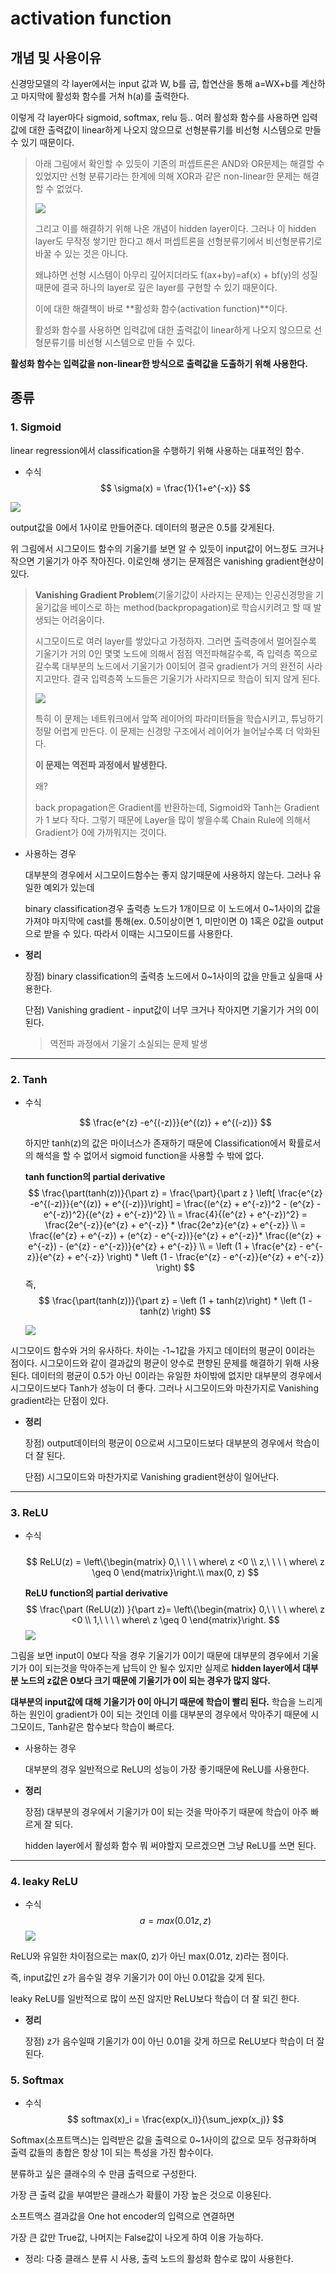 # activation function

## 개념 및 사용이유

신경망모델의 각 layer에서는 input 값과 W, b를 곱, 합연산을 통해 a=WX+b를 계산하고 마지막에 활성화 함수를 거쳐 h(a)를 출력한다. 

이렇게 각 layer마다 sigmoid, softmax, relu 등.. 여러 활성화 함수를 사용하면 입력값에 대한 출력값이 linear하게 나오지 않으므로 선형분류기를 비선형 시스템으로 만들 수 있기 때문이다.

> 아래 그림에서 확인할 수 있듯이 기존의 퍼셉트론은 AND와 OR문제는 해결할 수 있었지만 선형 분류기라는 한계에 의해 XOR과 같은 non-linear한 문제는 해결할 수 없었다.
>
> ![](https://img1.daumcdn.net/thumb/R1280x0/?scode=mtistory2&fname=https%3A%2F%2Fblog.kakaocdn.net%2Fdn%2FkzozO%2FbtqA0OR0l7G%2FyuHw8Y762KYUfnaoP4Ymx1%2Fimg.png)
>
> 그리고 이를 해결하기 위해 나온 개념이 hidden layer이다. 그러나 이 hidden layer도 무작정 쌓기만 한다고 해서 퍼셉트론을 선형분류기에서 비선형분류기로 바꿀 수 있는 것은 아니다.
>
> 왜냐하면 선형 시스템이 아무리 깊어지더라도 f(ax+by)=af(x) + bf(y)의 성질 때문에 결국 하나의 layer로 깊은 layer를 구현할 수 있기 때문이다.
>
> 이에 대한 해결책이 바로 **활성화 함수(activation function)**이다. 
>
> 활성화 함수를 사용하면 입력값에 대한 출력값이 linear하게 나오지 않으므로 선형분류기를 비선형 시스템으로 만들 수 있다.

**활성화 함수는 입력값을 non-linear한 방식으로 출력값을 도출하기 위해 사용한다.**



## 종류

### 1. Sigmoid

linear regression에서 classification을 수행하기 위해 사용하는 대표적인 함수. 

- 수식
  $$
  \sigma(x) = \frac{1}{1+e^{-x}}
  $$
  

![](https://img1.daumcdn.net/thumb/R1280x0/?scode=mtistory2&fname=https%3A%2F%2Fblog.kakaocdn.net%2Fdn%2FbDk83K%2FbtqAZO51QIQ%2FIZrbpIaB8qwnnBFtX7M7IK%2Fimg.png)

output값을 0에서 1사이로 만들어준다. 데이터의 평균은 0.5를 갖게된다.

위 그림에서 시그모이드 함수의 기울기를 보면 알 수 있듯이 input값이 어느정도 크거나 작으면 기울기가 아주 작아진다. 이로인해 생기는 문제점은 vanishing gradient현상이 있다.

> **Vanishing Gradient Problem**(기울기값이 사라지는 문제)는 인공신경망을 기울기값을 베이스로 하는 method(backpropagation)로 학습시키려고 할 때 발생되는 어려움이다.
>
> 시그모이드로 여러 layer를 쌓았다고 가정하자. 그러면 출력층에서 멀어질수록 기울기가 거의 0인 몇몇 노드에 의해서 점점 역전파해갈수록, 즉 입력층 쪽으로갈수록 대부분의 노드에서 기울기가 0이되어 결국 gradient가 거의 완전히 사라지고만다. 결국 입력층쪽 노드들은 기울기가 사라지므로 학습이 되지 않게 된다. 
>
> ![](https://encrypted-tbn0.gstatic.com/images?q=tbn:ANd9GcSsZD1lr3mkJp7ioA758ZQNIqsHz11E5njHHw&usqp=CAU)
>
> 특히 이 문제는 네트워크에서 앞쪽 레이어의 파라미터들을 학습시키고, 튜닝하기 정말 어렵게 만든다. 이 문제는 신경망 구조에서 레이어가 늘어날수록 더 악화된다.
>
> **이 문제는 역전파 과정에서 발생한다.**
>
> 왜?
>
> back propagation은 Gradient를 반환하는데,  Sigmoid와 Tanh는 Gradient가 1 보다 작다. 그렇기 때문에 Layer을 많이 쌓을수록 Chain Rule에 의해서 Gradient가 0에 가까워지는 것이다.

- 사용하는 경우

  대부분의 경우에서 시그모이드함수는 좋지 않기때문에 사용하지 않는다. 그러나 유일한 예외가 있는데

  binary classification경우 출력층 노드가 1개이므로 이 노드에서 0~1사이의 값을 가져야 마지막에 cast를 통해(ex. 0.5이상이면 1, 미만이면 0) 1혹은 0값을 output으로 받을 수 있다. 따라서 이때는 시그모이드를 사용한다.



- **정리**

  장점) binary classification의 출력층 노드에서 0~1사이의 값을 만들고 싶을때 사용한다.

  단점) Vanishing gradient - input값이 너무 크거나 작아지면 기울기가 거의 0이된다.
  
  > 역전파 과정에서 기울기 소실되는 문제 발생

---

### 2. Tanh

- 수식
  
  $$
  \frac{e^{z} -e^{(-z)}}{e^{(z)} + e^{(-z)}}
  $$
  
  하지만 tanh(z)의 값은 마이너스가 존재하기 때문에 Classification에서 확률로서의 해석을 할 수 없어서 sigmoid function을 사용할 수 밖에 없다.
  
  **tanh function의 partial derivative**
  $$
  \frac{\part(tanh(z))}{\part z} = \frac{\part}{\part z } \left[ \frac{e^{z} -e^{(-z)}}{e^{(z)} + e^{(-z)}}\right] = \frac{(e^{z} + e^{-z})^2 - (e^{z} - e^{-z})^2}{(e^{z} + e^{-z})^2} \\
   = \frac{4}{(e^{z} + e^{-z})^2} = \frac{2e^{-z}}{e^{z} + e^{-z}} * \frac{2e^z}{e^{z} + e^{-z}} \\
   = \frac{(e^{z} + e^{-z}) + (e^{z} - e^{-z})}{e^{z} + e^{-z}}* \frac{(e^{z} + e^{-z}) - (e^{z} - e^{-z})}{e^{z} + e^{-z}} \\
   = \left (1 + \frac{e^{z} - e^{-z}}{e^{z} + e^{-z}} \right) * \left (1 - \frac{e^{z} - e^{-z}}{e^{z} + e^{-z}} \right)
  $$
  즉, 
  $$
  \frac{\part(tanh(z))}{\part z}  = \left (1 + tanh(z)\right) * \left (1 - tanh(z) \right)
  $$
  
  
  ![](https://img1.daumcdn.net/thumb/R1280x0/?scode=mtistory2&fname=https%3A%2F%2Fblog.kakaocdn.net%2Fdn%2Fc0ambs%2FbtqA2VvQ82W%2FaUsDa9VwaMcKiOfR1UZqJ0%2Fimg.png)

시그모이드 함수와 거의 유사하다. 차이는 -1~1값을 가지고 데이터의 평균이 0이라는 점이다. 시그모이드와 같이 결과값의 평균이 양수로 편향된 문제를 해결하기 위해 사용된다. 데이터의 평균이 0.5가 아닌 0이라는 유일한 차이밖에 없지만 대부분의 경우에서 시그모이드보다 Tanh가 성능이 더 좋다. 그러나 시그모이드와 마찬가지로 Vanishing gradient라는 단점이 있다.



- **정리**

  장점) output데이터의 평균이 0으로써 시그모이드보다 대부분의 경우에서 학습이 더 잘 된다.

  단점) 시그모이드와 마찬가지로 Vanishing gradient현상이 일어난다.

---

### 3. ReLU

- 수식
  ##### 
  
  $$
  ReLU(z) = \left\{\begin{matrix}
  0,\ \ \ \ where\ z <0
  \\ 
  z,\ \ \ \ where\ z \geq 0
  \end{matrix}\right.\\ max(0, z)
  $$
  
  
  
  **ReLU function의 partial derivative**
  $$
  \frac{\part (ReLU(z)) }{\part z}= \left\{\begin{matrix}
  0,\ \ \ \ where\ z <0
  \\ 
  1,\ \ \ \ where\ z \geq 0
  \end{matrix}\right.
  $$
  ![](https://img1.daumcdn.net/thumb/R1280x0/?scode=mtistory2&fname=https%3A%2F%2Fblog.kakaocdn.net%2Fdn%2FcfAwRD%2FbtqA1y2vSnH%2FeL8PnTymMANrq5TfV7BNw0%2Fimg.png)

그림을 보면 input이 0보다 작을 경우 기울기가 0이기 때문에 대부분의 경우에서 기울기가 0이 되는것을 막아주는게 납득이 안 될수 있지만 실제로 **hidden layer에서 대부분 노드의 z값은 0보다 크기 때문에 기울기가 0이 되는 경우가 많지 않다.** 

**대부분의 input값에 대해 기울기가 0이 아니기 때문에 학습이 빨리 된다.** 학습을 느리게하는 원인이 gradient가 0이 되는 것인데 이를 대부분의 경우에서 막아주기 때문에 시그모이드, Tanh같은 함수보다 학습이 빠르다.

- 사용하는 경우

  대부분의 경우 일반적으로 ReLU의 성능이 가장 좋기때문에 ReLU를 사용한다.



- **정리**

  장점) 대부분의 경우에서 기울기가 0이 되는 것을 막아주기 때문에 학습이 아주 빠르게 잘 되다.

  hidden layer에서 활성화 함수 뭐 써야할지 모르겠으면 그냥 ReLU를 쓰면 된다.

---

### 4. **leaky ReLU**

- 수식
  $$
  a = max(0.01z, z)
  $$
  ![](https://img1.daumcdn.net/thumb/R1280x0/?scode=mtistory2&fname=https%3A%2F%2Fblog.kakaocdn.net%2Fdn%2FcNZbqy%2FbtqA2b61IiI%2FUeCvlYm9rI5q22GUHR0Ap1%2Fimg.png)

ReLU와 유일한 차이점으로는 max(0, z)가 아닌 max(0.01z, z)라는 점이다.

즉, input값인 z가 음수일 경우 기울기가 0이 아닌 0.01값을 갖게 된다.

leaky ReLU를 일반적으로 많이 쓰진 않지만 ReLU보다 학습이 더 잘 되긴 한다.



- **정리**

  장점) z가 음수일때 기울기가 0이 아닌 0.01을 갖게 하므로 ReLU보다 학습이 더 잘 된다.



### 5. Softmax

- 수식
  $$
  softmax(x)_i = \frac{exp(x_i)}{\sum_jexp(x_j)}
  $$
  

Softmax(소프트맥스)는 입력받은 값을 출력으로 0~1사이의 값으로 모두 정규화하며 출력 값들의 총합은 항상 1이 되는 특성을 가진 함수이다.

분류하고 싶은 클래수의 수 만큼 출력으로 구성한다.

가장 큰 출력 값을 부여받은 클래스가 확률이 가장 높은 것으로 이용된다.

소프트맥스 결과값을 One hot encoder의 입력으로 연결하면

가장 큰 값만 True값, 나머지는 False값이 나오게 하여 이용 가능하다.





- 정리:  다중 클래스 분류 시 사용, 출력 노드의 활성화 함수로 많이 사용한다.

